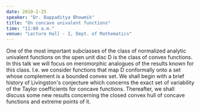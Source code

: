 ```yaml
---
date: 2010-2-25
speaker: "Dr. Bappaditya Bhowmik"
title: "On concave univalent functions"
time: "11:00 a.m." 
venue: "Lecture Hall - I, Dept. of Mathematics"
---
```

One of the most important subclasses of the class of normalized analytic univalent functions on the open unit disc D is the class of convex functions. In this talk we will focus on meromorphic analogues of the results known for this class. I.e. we consider functions that map D conformally onto a set whose complement is a bounded convex set. We shall begin with a brief history of Livingston's conjecture which concerns the exact set of variability of the Taylor coefficients for concave functions. Thereafter, we shall discuss some new results concerning the closed convex hull of concave functions and extreme points of it.
